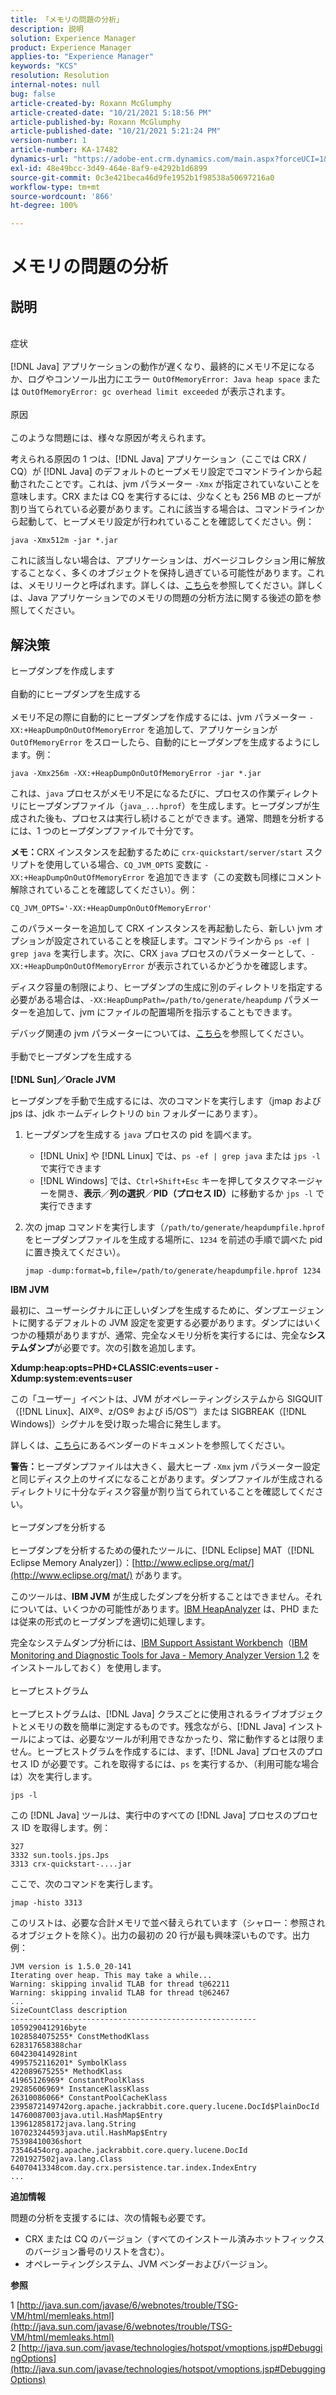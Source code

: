 ```yaml
---
title: 「メモリの問題の分析」
description: 説明
solution: Experience Manager
product: Experience Manager
applies-to: "Experience Manager"
keywords: "KCS"
resolution: Resolution
internal-notes: null
bug: false
article-created-by: Roxann McGlumphy
article-created-date: "10/21/2021 5:18:56 PM"
article-published-by: Roxann McGlumphy
article-published-date: "10/21/2021 5:21:24 PM"
version-number: 1
article-number: KA-17482
dynamics-url: "https://adobe-ent.crm.dynamics.com/main.aspx?forceUCI=1&pagetype=entityrecord&etn=knowledgearticle&id=ef6bccf5-9232-ec11-b6e5-000d3a5ba97a"
exl-id: 48e49bcc-3d49-464e-8af9-e4292b1d6899
source-git-commit: 0c3e421beca46d9fe1952b1f98538a50697216a0
workflow-type: tm+mt
source-wordcount: '866'
ht-degree: 100%

---
```


# メモリの問題の分析

## 説明

<br>症状<br><br>
[!DNL Java] アプリケーションの動作が遅くなり、最終的にメモリ不足になるか、ログやコンソール出力にエラー `OutOfMemoryError: Java heap space` または `OutOfMemoryError: gc overhead limit exceeded` が表示されます。
<br><br>原因<br><br>
このような問題には、様々な原因が考えられます。

考えられる原因の 1 つは、[!DNL Java] アプリケーション（ここでは CRX / CQ）が [!DNL Java] のデフォルトのヒープメモリ設定でコマンドラインから起動されたことです。これは、jvm パラメーター `-Xmx` が指定されていないことを意味します。CRX または CQ を実行するには、少なくとも 256 MB のヒープが割り当てられている必要があります。これに該当する場合は、コマンドラインから起動して、ヒープメモリ設定が行われていることを確認してください。例：


```
java -Xmx512m -jar *.jar
```


これに該当しない場合は、アプリケーションは、ガベージコレクション用に解放することなく、多くのオブジェクトを保持し過ぎている可能性があります。これは、メモリリークと呼ばれます。詳しくは、[こちら](http://java.sun.com/javase/6/webnotes/trouble/TSG-VM/html/memleaks.html)を参照してください。詳しくは、Java アプリケーションでのメモリの問題の分析方法に関する後述の節を参照してください。


## 解決策

ヒープダンプを作成します<br><br>自動的にヒープダンプを生成する<br><br>
メモリ不足の際に自動的にヒープダンプを作成するには、jvm パラメーター `-XX:+HeapDumpOnOutOfMemoryError` を追加して、アプリケーションが `OutOfMemoryError` をスローしたら、自動的にヒープダンプを生成するようにします。例：


```
java -Xmx256m -XX:+HeapDumpOnOutOfMemoryError -jar *.jar
```


これは、`java` プロセスがメモリ不足になるたびに、プロセスの作業ディレクトリにヒープダンプファイル（`java_...hprof`）を生成します。ヒープダンプが生成された後も、プロセスは実行し続けることができます。通常、問題を分析するには、1 つのヒープダンプファイルで十分です。

<b>メモ：</b>CRX インスタンスを起動するために `crx-quickstart/server/start` スクリプトを使用している場合、`CQ_JVM_OPTS` 変数に `-XX:+HeapDumpOnOutOfMemoryError` を追加できます（この変数も同様にコメント解除されていることを確認してください）。例：


```
CQ_JVM_OPTS='-XX:+HeapDumpOnOutOfMemoryError'
```


このパラメーターを追加して CRX インスタンスを再起動したら、新しい jvm オプションが設定されていることを検証します。コマンドラインから `ps -ef | grep java` を実行します。次に、CRX `java` プロセスのパラメーターとして、`-XX:+HeapDumpOnOutOfMemoryError` が表示されているかどうかを確認します。

ディスク容量の制限により、ヒープダンプの生成に別のディレクトリを指定する必要がある場合は、`-XX:HeapDumpPath=/path/to/generate/heapdump` パラメーターを追加して、jvm にファイルの配置場所を指示することもできます。

デバッグ関連の jvm パラメーターについては、[こちら](http://java.sun.com/javase/technologies/hotspot/vmoptions.jsp#DebuggingOptions)を参照してください。<br><br>手動でヒープダンプを生成する<br><br>
<b>[!DNL Sun]／Oracle JVM</b>

ヒープダンプを手動で生成するには、次のコマンドを実行します（jmap および jps は、jdk ホームディレクトリの `bin` フォルダーにあります）。

1. ヒープダンプを生成する `java` プロセスの pid を調べます。
   - [!DNL Unix] や [!DNL Linux] では、`ps -ef | grep java` または `jps -l` で実行できます
   - [!DNL Windows] では、`Ctrl+Shift+Esc` キーを押してタスクマネージャーを開き、<b>表示</b>／<b>列の選択</b>／<b>PID（プロセス ID）</b>に移動するか `jps -l` で実行できます
2. 次の jmap コマンドを実行します（`/path/to/generate/heapdumpfile.hprof` をヒープダンプファイルを生成する場所に、`1234` を前述の手順で調べた pid に置き換えてください）。

   ```
   jmap -dump:format=b,file=/path/to/generate/heapdumpfile.hprof 1234
   ```


<b>IBM JVM</b>

最初に、ユーザーシグナルに正しいダンプを生成するために、ダンプエージェントに関するデフォルトの JVM 設定を変更する必要があります。ダンプにはいくつかの種類がありますが、通常、完全なメモリ分析を実行するには、完全な<b>システムダンプ</b>が必要です。次の引数を追加します。

<b>Xdump:heap:opts=PHD+CLASSIC:events=user -Xdump:system:events=user</b>

この「ユーザー」イベントは、JVM がオペレーティングシステムから SIGQUIT（[!DNL Linux]、AIX®、z/OS® および i5/OS™）または SIGBREAK（[!DNL Windows]）シグナルを受け取った場合に発生します。

詳しくは、[こちら](http://pic.dhe.ibm.com/infocenter/java7sdk/v7r0/index.jsp?topic=%2Fcom.ibm.java.aix.70.doc%2Fdiag%2Fpreface%2Fchanges_70%2Foverview_gc.html)にあるベンダーのドキュメントを参照してください。

<b>警告：</b>ヒープダンプファイルは大きく、最大ヒープ `-Xmx` jvm パラメーター設定と同じディスク上のサイズになることがあります。ダンプファイルが生成されるディレクトリに十分なディスク容量が割り当てられていることを確認してください。<br><br>ヒープダンプを分析する<br><br>
ヒープダンプを分析するための優れたツールに、[!DNL Eclipse] MAT（[!DNL Eclipse Memory Analyzer]）：[http://www.eclipse.org/mat/](http://www.eclipse.org/mat/) があります。

このツールは、<b>IBM JVM</b> が生成したダンプを分析することはできません。それについては、いくつかの可能性があります。[IBM HeapAnalyzer](https://www.ibm.com/developerworks/community/groups/service/html/communityview?communityUuid=4544bafe-c7a2-455f-9d43-eb866ea60091) は、PHD または従来の形式のヒープダンプを適切に処理します。

完全なシステムダンプ分析には、[IBM Support Assistant Workbench](http://www-01.ibm.com/software/support/isa/)（[IBM Monitoring and Diagnostic Tools for Java - Memory Analyzer Version 1.2](http://www.ibm.com/developerworks/java/jdk/tools/memoryanalyzer/) をインストールしておく）を使用します。<br><br>ヒープヒストグラム<br><br>
ヒープヒストグラムは、[!DNL Java] クラスごとに使用されるライブオブジェクトとメモリの数を簡単に測定するものです。残念ながら、[!DNL Java] インストールによっては、必要なツールが利用できなかったり、常に動作するとは限りません。ヒープヒストグラムを作成するには、まず、[!DNL Java] プロセスのプロセス ID が必要です。これを取得するには、`ps` を実行するか、（利用可能な場合は）次を実行します。


```
jps -l
```


この [!DNL Java] ツールは、実行中のすべての [!DNL Java] プロセスのプロセス ID を取得します。例：


```
327 
3332 sun.tools.jps.Jps
3313 crx-quickstart-....jar
```


ここで、次のコマンドを実行します。


```
jmap -histo 3313
```


このリストは、必要な合計メモリで並べ替えられています（シャロー：参照されるオブジェクトを除く）。出力の最初の 20 行が最も興味深いものです。出力例：


```
JVM version is 1.5.0_20-141
Iterating over heap. This may take a while...
Warning: skipping invalid TLAB for thread t@62211
Warning: skipping invalid TLAB for thread t@62467
...
SizeCountClass description
-------------------------------------------------------
1059290412916byte
1028584075255* ConstMethodKlass
628317658388char
604230414928int
4995752116201* SymbolKlass
422089675255* MethodKlass
41965126969* ConstantPoolKlass
29285606969* InstanceKlassKlass
26310086066* ConstantPoolCacheKlass
2395872149742org.apache.jackrabbit.core.query.lucene.DocId$PlainDocId
14760087003java.util.HashMap$Entry
139612858172java.lang.String
107023244593java.util.HashMap$Entry
75398410036short
73546454org.apache.jackrabbit.core.query.lucene.DocId
7201927502java.lang.Class
64070413348com.day.crx.persistence.tar.index.IndexEntry
...
```


<b>追加情報</b>

問題の分析を支援するには、次の情報も必要です。

- CRX または CQ のバージョン（すべてのインストール済みホットフィックスのバージョン番号のリストを含む）。
- オペレーティングシステム、JVM ベンダーおよびバージョン。


<b>参照</b>

1 [http://java.sun.com/javase/6/webnotes/trouble/TSG-VM/html/memleaks.html](http://java.sun.com/javase/6/webnotes/trouble/TSG-VM/html/memleaks.html)
2 [http://java.sun.com/javase/technologies/hotspot/vmoptions.jsp#DebuggingOptions](http://java.sun.com/javase/technologies/hotspot/vmoptions.jsp#DebuggingOptions)

